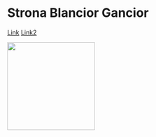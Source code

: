 # Strona Blancior Gancior

[Link](http://blanciorgancior.pl)
[Link2](http://cybergang.pl)

<img src="http://cybergang.pl/images/bgtlogo.png" height=200 />
